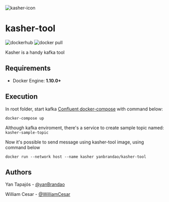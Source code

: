![kasher-icon](https://user-images.githubusercontent.com/5366951/120748039-7b90cf80-c4d8-11eb-9fbe-27b30f2fe379.png)
# kasher-tool
![dockerhub](https://img.shields.io/docker/cloud/build/yanbrandao/kasher-tool) ![docker pull](https://img.shields.io/docker/pulls/yanbrandao/kasher-tool)

Kasher is a handy kafka tool 

## Requirements

 - Docker Engine: **1.10.0+**

## Execution

In root folder, start kafka [Confluent docker-compose](https://docs.confluent.io/platform/current/quickstart/ce-docker-quickstart.html#step-1-download-and-start-cp-using-docker) with command below:

```
docker-compose up
```

Although kafka enviroment, there's a service to create sample topic named: `kasher-sample-topic`

Now it's possible to send message using kasher-tool image, using command below

```shell
docker run --network host --name kasher yanbrandao/kasher-tool
```

## Authors

Yan Tapajós - [@yanBrandao](https://github.com/yanBrandao)

William Cesar - [@WilliamCesar](https://github.com/WilliamCesarSantos)